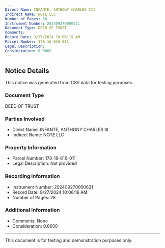 ```yaml
---
Direct Name: INFANTE, ANTHONY CHARLES III
Indirect Name: NOTE LLC
Number of Pages: 28
Instrument Number: 202409270000621
Document Type: DEED OF TRUST
Comments: 
Record Date: 9/27/2024 10:06:19 AM
Parcel Number: 178-16-816-011
Legal Description: 
Consideration: 0.0000
---
```


## Notice Details

This notice was generated from CSV data for testing purposes.

### Document Type
DEED OF TRUST

### Parties Involved
- Direct Name: INFANTE, ANTHONY CHARLES III
- Indirect Name: NOTE LLC

### Property Information
- Parcel Number: 178-16-816-011
- Legal Description: Not provided

### Recording Information
- Instrument Number: 202409270000621
- Record Date: 9/27/2024 10:06:19 AM
- Number of Pages: 28

### Additional Information
- Comments: None
- Consideration: 0.0000

---

This document is for testing and demonstration purposes only.
